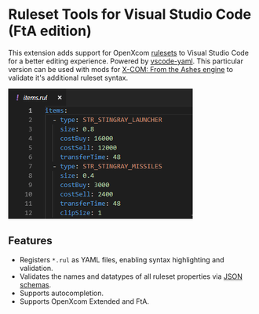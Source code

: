 # Ruleset Tools for Visual Studio Code (FtA edition)

This extension adds support for OpenXcom [rulesets](https://www.ufopaedia.org/index.php/Rulesets_(OpenXcom)) to Visual Studio Code for a better editing experience. Powered by [vscode-yaml](https://github.com/redhat-developer/vscode-yaml). This particular version can be used with mods for [X-COM: From the Ashes engine](https://github.com/723Studio/OpenXcom_FTA) to validate it's additional ruleset syntax.

![demo](images/demo.gif)

## Features

* Registers `*.rul` as YAML files, enabling syntax highlighting and validation.
* Validates the names and datatypes of all ruleset properties via [JSON schemas](https://json-schema.org/).
* Supports autocompletion.
* Supports OpenXcom Extended and FtA.

